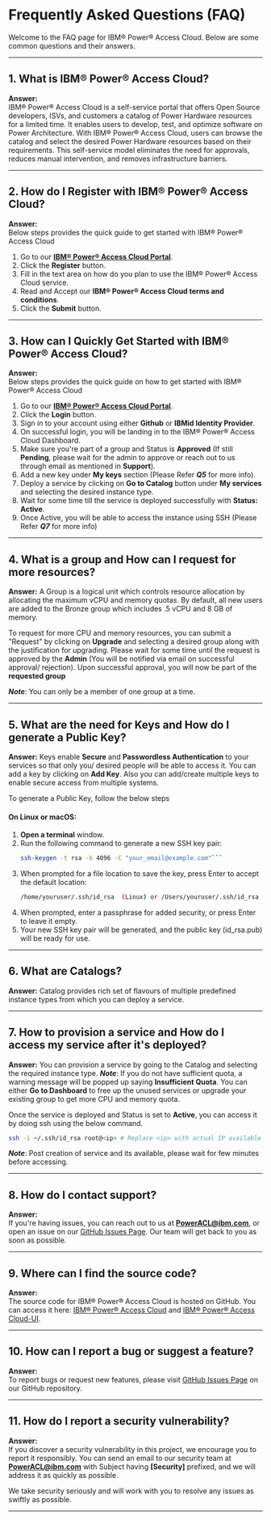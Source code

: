 # Frequently Asked Questions (FAQ)

Welcome to the FAQ page for IBM&reg; Power&reg; Access Cloud. Below are some common questions and their answers.

---

## 1. What is IBM&reg; Power&reg; Access Cloud?

**Answer:**  
IBM&reg; Power&reg; Access Cloud is a self-service portal that offers Open Source developers, ISVs, and customers a catalog of Power Hardware resources for a limited time. It enables users to develop, test, and optimize software on Power Architecture. With IBM&reg; Power&reg; Access Cloud, users can browse the catalog and select the desired Power Hardware resources based on their requirements. This self-service model eliminates the need for approvals, reduces manual intervention, and removes infrastructure barriers.

---

## 2. How do I Register with IBM&reg; Power&reg; Access Cloud?

**Answer:**  
Below steps provides the quick guide to get started with IBM&reg; Power&reg; Access Cloud
1. Go to our **[IBM&reg; Power&reg; Access Cloud Portal](https://console.developonpower.ibm.com)**.
2. Click the **Register** button.
3. Fill in the text area on how do you plan to use the IBM&reg; Power&reg; Access Cloud service.
4. Read and Accept our **IBM&reg; Power&reg; Access Cloud terms and conditions**.
5. Click the **Submit** button.

---

## 3. How can I Quickly Get Started with IBM&reg; Power&reg; Access Cloud?

**Answer:**  
Below steps provides the quick guide on how to get started with IBM&reg; Power&reg; Access Cloud

1. Go to our **[IBM&reg; Power&reg; Access Cloud Portal](https://console.developonpower.ibm.com)**.
2. Click the **Login** button.
3. Sign in to your account using either **Github** or **IBMid Identity Provider**.
4. On successful login, you will be landing in to the IBM&reg; Power&reg; Access Cloud Dashboard.
5. Make sure you're part of a group and Status is **Approved** (If still **Pending**, please wait for the admin to approve or reach out to us through email as mentioned in **Support**).
6. Add a new key under **My keys** section (Please Refer ***Q5*** for more info).
7. Deploy a service by clicking on **Go to Catalog** button under **My services** and selecting the desired instance type.
8. Wait for some time till the service is deployed successfully with **Status: Active**.
9. Once Active, you will be able to access the instance using SSH (Please Refer ***Q7*** for more info)

---

## 4. What is a group and How can I request for more resources?

**Answer:**
A Group is a logical unit which controls resource allocation by allocating the maximum vCPU and memory quotas. By default, all new users are added to the Bronze group which includes .5 vCPU and 8 GB of memory. 

To request for more CPU and memory resources, you can submit a "Request" by clicking on **Upgrade** and selecting a desired group along with the justification for upgrading.
Please wait for some time until the request is approved by the **Admin** (You will be notified via email on successful approval/ rejection).
Upon successful approval, you will now be part of the **requested group**

***Note***:  You can only be a member of one group at a time.

---

## 5. What are the need for Keys and How do I generate a Public Key?

**Answer:**
Keys enable **Secure** and **Passwordless Authentication** to your services so that only you/ desired people will be able to access it. You can add a key by clicking on **Add Key**. Also you can add/create multiple keys to enable secure access from multiple systems.

To generate a Public Key, follow the below steps
#### On **Linux** or **macOS**:
1. **Open a terminal** window.
2. Run the following command to generate a new SSH key pair:
   ```bash
   ssh-keygen -t rsa -b 4096 -C "your_email@example.com"```
3. When prompted for a file location to save the key, press Enter to accept the default location:
    ```bash
    /home/youruser/.ssh/id_rsa  (Linux) or /Users/youruser/.ssh/id_rsa (macOS)```

4. When prompted, enter a passphrase for added security, or press Enter to leave it empty.
5. Your new SSH key pair will be generated, and the public key (id_rsa.pub) will be ready for use.

---

## 6. What are Catalogs?

**Answer:**
Catalog provides rich set of flavours of multiple predefined instance types from which you can deploy a service.

---

## 7. How to provision a service and How do I access my service after it's deployed?

**Answer:**
You can provision a service by going to the Catalog and selecting the required instance type.
***Note***: If you do not have sufficient quota, a warning message will be popped up saying **Insufficient Quota**. You can either **Go to Dashboard** to free up the unused services or upgrade your existing group to get more CPU and memory quota.

Once the service is deployed and Status is set to **Active**, you can access it by doing ssh using the below command.
```bash
ssh -i ~/.ssh/id_rsa root@<ip> # Replace <ip> with actual IP available in 'Access Information'
```
***Note***: Post creation of service and its available, please wait for few minutes before accessing.

---

## 8. How do I contact support?

**Answer:**  
If you're having issues, you can reach out to us at **PowerACL@ibm.com**, or open an issue on our [GitHub Issues Page](https://github.com/PDEXchange/pac-support). Our team will get back to you as soon as possible.

---

## 9. Where can I find the source code?

**Answer:**  
The source code for IBM&reg; Power&reg; Access Cloud is hosted on GitHub. You can access it here: [IBM&reg; Power&reg; Access Cloud](https://github.com/PDeXchange/pac) and [IBM&reg; Power&reg; Access Cloud-UI](https://github.com/PDeXchange/pac-ui).

---

## 10. How can I report a bug or suggest a feature?

**Answer:**  
To report bugs or request new features, please visit [GitHub Issues Page](https://github.com/PDeXchange/pac) on our GitHub repository.

---

## 11. How do I report a security vulnerability?

**Answer:**  
If you discover a security vulnerability in this project, we encourage you to report it responsibly. You can send an email to our security team at **PowerACL@ibm.com** with Subject having **[Security]** prefixed, and we will address it as quickly as possible.

We take security seriously and will work with you to resolve any issues as swiftly as possible.

---